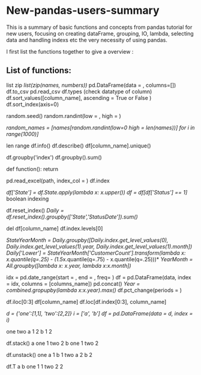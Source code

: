 # New-pandas-users-summary
This is a summary of basic functions and concepts from pandas tutorial for new users, focusing on creating dataFrame, grouping, IO, lambda, selecting data and handling indexs etc the very necessity of using pandas. 

I first list the functions together to give a overview :
## List of functions:


list
zip
*list(zip(names, numbers))*
pd.DataFrame(data = , columns=[])
df.to_csv
pd.read_csv
df.types (check datatype of column)
df.sort_values([column_name], ascending = True or False )
df.sort_index(axis=0)

random.seed()
random.randint(low = , high = )

*random_names = [names[random.randint(low=0 high = len(names))] for i in range(1000)]*

len
range
df.info()
df.describe()
df[column_name].unique()

df.groupby('index')
df.groupby().sum()

def function():
   return

pd.read_excel(path, index_col = )
df.index

*df['State'] = df.State.apply(lambda x: x.upper())*
*df = df[df['Status'] == 1]* boolean indexing

df.reset_index()
*Daily = df.reset_index().groupby(['State','StatusDate']).sum()*

del df[column_name]
df.index.levels[0]

*StateYearMonth = Daily.groupby([Daily.index.get_level_values(0), Daily.index.get_level_values(1).year, Daily.index.get_level_values(1).month])*
*Daily['Lower'] = StateYearMonth['CustomerCount'].transform(lambda x: x.quantile(q=.25) - (1.5*x.quantile(q=.75) - x.quantile(q=.25)))*
*YearMonth = All.groupby([lambda x: x.year, lambda x:x.month])*

idx = pd.date_range(start = , end = , freq= )
df = pd.DataFrame(data, index = idx, columns = [columns_name])
pd.concat()
*Year = combined.gropupby(lambda x:x.year).max()*
df.pct_change(periods = )

df.iloc[0:3]
df[column_name]
df.loc[df.index[0:3], column_name]

*d = {'one':[1,1], 'two':[2,2]}*
*i = ['a', 'b']*
*df = pd.DataFrame(data = d, index = i)*

one	two
a	1	2
b	1	2

df.stack()
a  one    1
   two    2
b  one    1
   two    2

df.unstack()
one  a    1
     b    1
two  a    2
     b    2

df.T
	a	b
one	1	1
two	2	2
